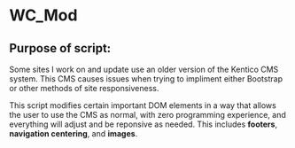 # WC_Mod

## Purpose of script:

Some sites I work on and update use an older version of the Kentico CMS system. This CMS causes issues when
trying to impliment either Bootstrap or other methods of site responsiveness. 

This script modifies certain important DOM elements in a way that allows the user to use the CMS as normal, with zero 
programming experience, and everything will adjust and be reponsive as needed. This includes **footers**, **navigation 
centering**,
and **images**. 

